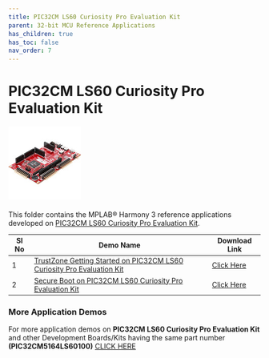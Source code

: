 ```yaml
---
title: PIC32CM LS60 Curiosity Pro Evaluation Kit
parent: 32-bit MCU Reference Applications
has_children: true
has_toc: false
nav_order: 7
---
```

# PIC32CM LS60 Curiosity Pro Evaluation Kit
<h4 align="left"> <img src = "image.jpg"> </h4>

This folder contains the MPLAB® Harmony 3 reference applications developed on [PIC32CM LS60 Curiosity Pro Evaluation Kit](https://www.microchip.com/en-us/development-tool/EV76R77A).

|SI No| Demo Name | Download Link |
| --- | --- | -- |
| 1 | [TrustZone Getting Started on PIC32CM LS60 Curiosity Pro Evaluation Kit](./pic32cm_ls60_cpro_tz_getting_started/readme.md) | [Click Here](https://github.com/Microchip-MPLAB-Harmony/reference_apps/releases/latest/download/pic32cm_ls60_cpro_tz_getting_started.zip) |
| 2 | [Secure Boot on PIC32CM LS60 Curiosity Pro Evaluation Kit](./pic32cm_ls60_cpro_secure_boot/readme.md) | [Click Here](https://github.com/Microchip-MPLAB-Harmony/reference_apps/releases/latest/download/pic32cm_ls60_cpro_secure_boot.zip) |


### More Application Demos

For more application demos on **PIC32CM LS60 Curiosity Pro Evaluation Kit** and other Development Boards/Kits having the same part number **(PIC32CM5164LS60100)** <a href="https://mplab-discover.microchip.com/v1/itemtype/com.microchip.ide.project?s0=PIC32CM5164LS60100" target="_blank"> CLICK HERE </a>
